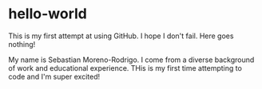 # hello-world
This is my first attempt at using GitHub. I hope I don't fail. Here goes nothing!

My name is Sebastian Moreno-Rodrigo. I come from a diverse background of work and educational experience. THis is my first time attempting to code and I'm super excited!
